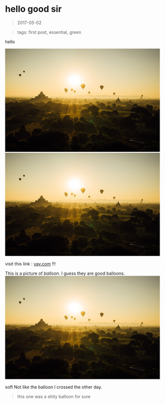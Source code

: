hello good sir
====

> 2017-05-02

> tags: first post, essential, green


hello

![boring ballons](./bagan.jpg) ![boring ballons](./bagan.jpg)


visit this link : [yay.com](http://uneUrl.com) !!!

This is a picture of *balloon*. I guess they are good balloons. ![boring ballons](./bagan.jpg)

soft
Not like the balloon I crossed the other day.

> this one was a shity balloon for sure
